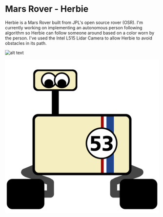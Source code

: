 # Mars Rover - Herbie

Herbie is a Mars Rover built from JPL's open source rover (OSR). I'm currently working on implementing an autonomous person following algorithm so Herbie can follow someone around based on a color worn by the person. I've used the Intel L515 Lidar Camera to allow Herbie to avoid obstacles in its path.

![alt text](https://github.com/cameronapriest/herbie/blob/main/herbie.jpg?raw=true)

![alt text](https://github.com/cameronapriest/herbie/blob/main/herbielogo.png?raw=true)
